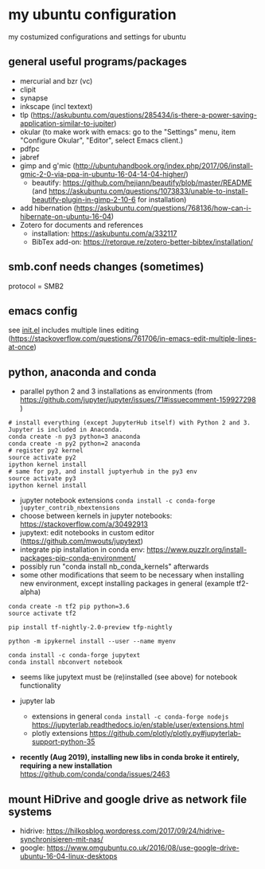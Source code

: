# my ubuntu configuration
my costumized configurations and settings for ubuntu

## general useful programs/packages
- mercurial and bzr (vc)
- clipit
- synapse
- inkscape (incl textext)
- tlp (https://askubuntu.com/questions/285434/is-there-a-power-saving-application-similar-to-jupiter)
- okular (to make work with emacs: go to the "Settings" menu, item "Configure Okular", "Editor", select Emacs client.)
- pdfpc
- jabref
- gimp and g'mic (http://ubuntuhandbook.org/index.php/2017/06/install-gmic-2-0-via-ppa-in-ubuntu-16-04-14-04-higher/)
  - beautify: https://github.com/hejiann/beautify/blob/master/README (and https://askubuntu.com/questions/1073833/unable-to-install-beautify-plugin-in-gimp-2-10-6 for installation)
- add hibernation (https://askubuntu.com/questions/768136/how-can-i-hibernate-on-ubuntu-16-04)
- Zotero for documents and references
  - installation: https://askubuntu.com/a/332117
  - BibTex add-on: https://retorque.re/zotero-better-bibtex/installation/

## smb.conf needs changes (sometimes)
protocol = SMB2


## emacs config
see [init.el](https://github.com/t8ch/my-ubuntu/edit/master/init.el)
includes multiple lines editing (https://stackoverflow.com/questions/761706/in-emacs-edit-multiple-lines-at-once)

## python, anaconda and conda
- parallel python 2 and 3 installations as environments (from https://github.com/jupyter/jupyter/issues/71#issuecomment-159927298 )
```
# install everything (except JupyterHub itself) with Python 2 and 3. Jupyter is included in Anaconda.
conda create -n py3 python=3 anaconda
conda create -n py2 python=2 anaconda
# register py2 kernel
source activate py2
ipython kernel install
# same for py3, and install juptyerhub in the py3 env
source activate py3
ipython kernel install
```
- jupyter notebook extensions ```conda install -c conda-forge jupyter_contrib_nbextensions```
- choose between kernels in jupyter notebooks: https://stackoverflow.com/a/30492913
- jupytext: edit notebooks in custom editor (https://github.com/mwouts/jupytext)
- integrate pip installation in conda env: https://www.puzzlr.org/install-packages-pip-conda-environment/
- possibly run "conda install nb_conda_kernels" afterwards
- some other modifications that seem to be necessary when installing new environment, except installing packages in general (example tf2-alpha)
```
conda create -n tf2 pip python=3.6
source activate tf2

pip install tf-nightly-2.0-preview tfp-nightly

python -m ipykernel install --user --name myenv

conda install -c conda-forge jupytext
conda install nbconvert notebook
```
- seems like jupytext must be (re)installed (see above) for notebook functionality
- jupyter lab
  - extensions in general ```conda install -c conda-forge nodejs```<br>
  https://jupyterlab.readthedocs.io/en/stable/user/extensions.html
  - plotly extensions https://github.com/plotly/plotly.py#jupyterlab-support-python-35
  
- **recently (Aug 2019), installing new libs in conda broke it entirely, requiring a new installation**<br>
https://github.com/conda/conda/issues/2463

 
## mount HiDrive and google drive as network file systems
- hidrive: https://hilkosblog.wordpress.com/2017/09/24/hidrive-synchronisieren-mit-nas/
- google: https://www.omgubuntu.co.uk/2016/08/use-google-drive-ubuntu-16-04-linux-desktops
